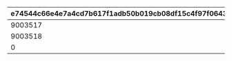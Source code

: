 |e74544c66e4e7a4cd7b617f1adb50b019cb08df15c4f97f064304971f6c6788d|9f1e7a38d53962c1e8af0ffda92a2b865d1d26e546de5c3c166e8f5f9a8e7e63|2b4796c1424469ac7b18579a6d8635edcd96e541bd749f2cfe006c364ad8d6db|ad874bea4f40331f32b8c43e758756c6b48090e161584f1a777e1e2bf0e64796|5fe3467bff74aab65c0e2581697a74114f320e3873009dffd3f7f7c5f85d5f9d|e2e61e5f10199da6d5b808d551fe4f9492858acf9bd81b22efafc274748a8004|943ac36aef88ff5e6258e0a67c54efdae942dcfc2e00d4017c4a171eebf82b77|416e7261dd00056742506913ead77b18bf68f078c327edd5f13e08854eccd52b|185a8dbca6fe6ec853d853d87a0427d1d41ca849e1187f51382bee975a529f32|faa5577746fb73abcabdda1b4cb486b523ad13107b34f3f4bdea5a6090b4b757|52d384893d8643721d04b4adc677bc6d69fd25147b7120a96ac669f9ba835c4b|
| --- | --- | --- | --- | --- | --- | --- | --- | --- | --- | --- |
|9003517|0|1|9003516|0|802100321|1.5|5|1|1|0|
|9003518|0|1|0|0|802100322|1.5|5|2|1|0|
|0|0|1|0|0|802100323|1.5|5|3|1|0|